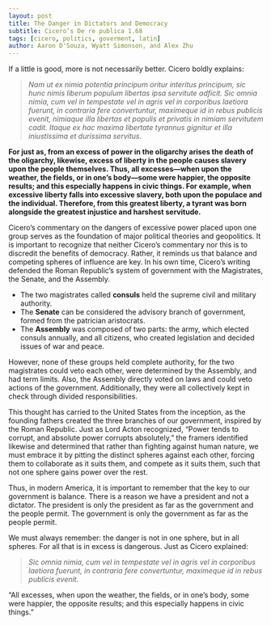 ```yaml
---
layout: post
title: The Danger in Dictators and Democracy
subtitle: Cicero’s De re publica 1.68
tags: [cicero, politics, goverment, latin]
author: Aaron D'Souza, Wyatt Simonson, and Alex Zhu
---
```


If a little is good, more is not necessarily better. Cicero boldly explains:

> *Nam ut ex nimia potentia principum oritur interitus principum, sic hunc nimis liberum populum libertas ipsa servitute adficit. Sic omnia nimia, cum vel in tempestate vel in agris vel in corporibus laetiora fuerunt, in contraria fere convertuntur, maximeque id in rebus publicis evenit, nimiaque illa libertas et populis et privatis in nimiam servitutem cadit. Itaque ex hac maxima libertate tyrannus gignitur et illa iniustissima et durissima servitus.*

**For just as, from an excess of power in the oligarchy arises the death of the oligarchy, likewise, excess of liberty in the people causes slavery upon the people themselves. Thus, all excesses—when upon the weather, the fields, or in one’s body—some were happier, the opposite results; and this especially happens in civic things. For example, when excessive liberty falls into excessive slavery, both upon the populace and the individual. Therefore, from this greatest liberty, a tyrant was born alongside the greatest injustice and harshest servitude.**

Cicero’s commentary on the dangers of excessive power placed upon one group serves as the foundation of major political theories and geopolitics. It is important to recognize that neither Cicero’s commentary nor this is to discredit the benefits of democracy. Rather, it reminds us that balance and competing spheres of influence are key. In his own time, Cicero’s writing defended the Roman Republic’s system of government with the Magistrates, the Senate, and the Assembly.

- The two magistrates called **consuls** held the supreme civil and military authority.
- The **Senate** can be considered the advisory branch of government, formed from the patrician aristocrats.
- The **Assembly** was composed of two parts: the army, which elected consuls annually, and all citizens, who created legislation and decided issues of war and peace.

However, none of these groups held complete authority, for the two magistrates could veto each other, were determined by the Assembly, and had term limits. Also, the Assembly directly voted on laws and could veto actions of the government. Additionally, they were all collectively kept in check through divided responsibilities.

This thought has carried to the United States from the inception, as the founding fathers created the three branches of our government, inspired by the Roman Republic. Just as Lord Acton recognized, “Power tends to corrupt, and absolute power corrupts absolutely,” the framers identified likewise and determined that rather than fighting against human nature, we must embrace it by pitting the distinct spheres against each other, forcing them to collaborate as it suits them, and compete as it suits them, such that not one sphere gains power over the rest.

Thus, in modern America, it is important to remember that the key to our government is balance. There is a reason we have a president and not a dictator. The president is only the president as far as the government and the people permit. The government is only the government as far as the people permit.

We must always remember: the danger is not in one sphere, but in all spheres. For all that is in excess is dangerous. Just as Cicero explained:

> *Sic omnia nimia, cum vel in tempestate vel in agris vel in corporibus laetiora fuerunt, in contraria fere convertuntur, maximeque id in rebus publicis evenit.*

“All excesses, when upon the weather, the fields, or in one’s body, some were happier, the opposite results; and this especially happens in civic things.”
